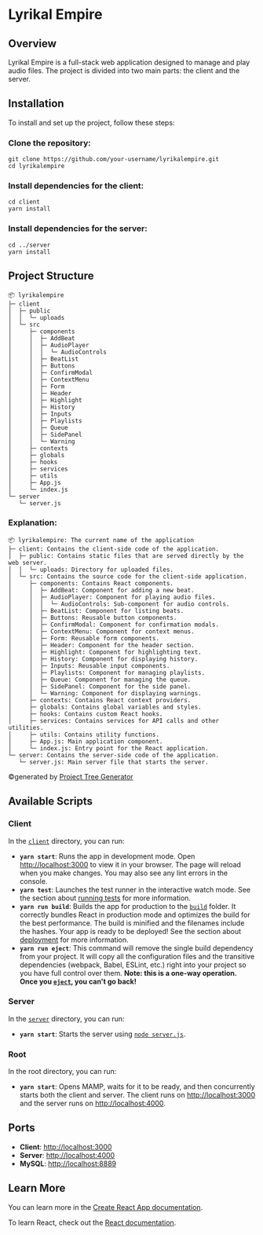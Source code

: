 # Lyrikal Empire

## Overview

Lyrikal Empire is a full-stack web application designed to manage and play audio files. The project is divided into two main parts: the client and the server.

## Installation

To install and set up the project, follow these steps:
### Clone the repository:
```
git clone https://github.com/your-username/lyrikalempire.git
cd lyrikalempire
```

### Install dependencies for the client:
```
cd client
yarn install
```

### Install dependencies for the server:
```
cd ../server
yarn install
```
## Project Structure

```
📦 lyrikalempire
├─ client
│  ├─ public
│  │  └─ uploads
│  └─ src
│     ├─ components
│     │  ├─ AddBeat
│     │  ├─ AudioPlayer
│     │  │  └─ AudioControls
│     │  ├─ BeatList
│     │  ├─ Buttons
│     │  ├─ ConfirmModal
│     │  ├─ ContextMenu
│     │  ├─ Form
│     │  ├─ Header
│     │  ├─ Highlight
│     │  ├─ History
│     │  ├─ Inputs
│     │  ├─ Playlists
│     │  ├─ Queue
│     │  ├─ SidePanel
│     │  └─ Warning
│     ├─ contexts
│     ├─ globals
│     ├─ hooks
│     ├─ services
│     ├─ utils
│     ├─ App.js
│     └─ index.js
└─ server
   └─ server.js
```

### Explanation:
```
📦 lyrikalempire: The current name of the application
├─ client: Contains the client-side code of the application.
│  ├─ public: Contains static files that are served directly by the web server.
│  │  └─ uploads: Directory for uploaded files.
│  └─ src: Contains the source code for the client-side application.
│     ├─ components: Contains React components.
│     │  ├─ AddBeat: Component for adding a new beat.
│     │  ├─ AudioPlayer: Component for playing audio files.
│     │  │  └─ AudioControls: Sub-component for audio controls.
│     │  ├─ BeatList: Component for listing beats.
│     │  ├─ Buttons: Reusable button components.
│     │  ├─ ConfirmModal: Component for confirmation modals.
│     │  ├─ ContextMenu: Component for context menus.
│     │  ├─ Form: Reusable form components.
│     │  ├─ Header: Component for the header section.
│     │  ├─ Highlight: Component for highlighting text.
│     │  ├─ History: Component for displaying history.
│     │  ├─ Inputs: Reusable input components.
│     │  ├─ Playlists: Component for managing playlists.
│     │  ├─ Queue: Component for managing the queue.
│     │  ├─ SidePanel: Component for the side panel.
│     │  └─ Warning: Component for displaying warnings.
│     ├─ contexts: Contains React context providers.
│     ├─ globals: Contains global variables and styles.
│     ├─ hooks: Contains custom React hooks.
│     ├─ services: Contains services for API calls and other utilities.
│     ├─ utils: Contains utility functions.
│     ├─ App.js: Main application component.
│     └─ index.js: Entry point for the React application.
└─ server: Contains the server-side code of the application.
   └─ server.js: Main server file that starts the server.
```
©generated by [Project Tree Generator](https://woochanleee.github.io/project-tree-generator)

## Available Scripts

### Client

In the [`client`](command:_github.copilot.openRelativePath?%5B%7B%22scheme%22%3A%22file%22%2C%22authority%22%3A%22%22%2C%22path%22%3A%22%2FUsers%2FDehayez%2FSites%2Flyrikalempire%2Fclient%22%2C%22query%22%3A%22%22%2C%22fragment%22%3A%22%22%7D%5D "/Users/Dehayez/Sites/lyrikalempire/client") directory, you can run:

- **`yarn start`**: Runs the app in development mode. Open [http://localhost:3000](http://localhost:3000) to view it in your browser. The page will reload when you make changes. You may also see any lint errors in the console.
- **`yarn test`**: Launches the test runner in the interactive watch mode. See the section about [running tests](https://facebook.github.io/create-react-app/docs/running-tests) for more information.
- **`yarn run build`**: Builds the app for production to the [`build`](command:_github.copilot.openSymbolFromReferences?%5B%22build%22%2C%5B%7B%22uri%22%3A%7B%22%24mid%22%3A1%2C%22fsPath%22%3A%22%2FUsers%2FDehayez%2FSites%2Flyrikalempire%2FREADME.md%22%2C%22external%22%3A%22file%3A%2F%2F%2FUsers%2FDehayez%2FSites%2Flyrikalempire%2FREADME.md%22%2C%22path%22%3A%22%2FUsers%2FDehayez%2FSites%2Flyrikalempire%2FREADME.md%22%2C%22scheme%22%3A%22file%22%7D%2C%22pos%22%3A%7B%22line%22%3A17%2C%22character%22%3A14%7D%7D%5D%5D "Go to definition") folder. It correctly bundles React in production mode and optimizes the build for the best performance. The build is minified and the filenames include the hashes. Your app is ready to be deployed! See the section about [deployment](https://facebook.github.io/create-react-app/docs/deployment) for more information.
- **`yarn run eject`**: This command will remove the single build dependency from your project. It will copy all the configuration files and the transitive dependencies (webpack, Babel, ESLint, etc.) right into your project so you have full control over them. **Note: this is a one-way operation. Once you [`eject`](command:_github.copilot.openSymbolFromReferences?%5B%22eject%22%2C%5B%7B%22uri%22%3A%7B%22%24mid%22%3A1%2C%22fsPath%22%3A%22%2FUsers%2FDehayez%2FSites%2Flyrikalempire%2FREADME.md%22%2C%22external%22%3A%22file%3A%2F%2F%2FUsers%2FDehayez%2FSites%2Flyrikalempire%2FREADME.md%22%2C%22path%22%3A%22%2FUsers%2FDehayez%2FSites%2Flyrikalempire%2FREADME.md%22%2C%22scheme%22%3A%22file%22%7D%2C%22pos%22%3A%7B%22line%22%3A18%2C%22character%22%3A14%7D%7D%5D%5D "Go to definition"), you can't go back!**

### Server

In the [`server`](command:_github.copilot.openRelativePath?%5B%7B%22scheme%22%3A%22file%22%2C%22authority%22%3A%22%22%2C%22path%22%3A%22%2FUsers%2FDehayez%2FSites%2Flyrikalempire%2Fserver%22%2C%22query%22%3A%22%22%2C%22fragment%22%3A%22%22%7D%5D "/Users/Dehayez/Sites/lyrikalempire/server") directory, you can run:

- **`yarn start`**: Starts the server using [`node server.js`](command:_github.copilot.openSymbolFromReferences?%5B%22node%20server.js%22%2C%5B%7B%22uri%22%3A%7B%22%24mid%22%3A1%2C%22fsPath%22%3A%22%2FUsers%2FDehayez%2FSites%2Flyrikalempire%2FREADME.md%22%2C%22external%22%3A%22file%3A%2F%2F%2FUsers%2FDehayez%2FSites%2Flyrikalempire%2FREADME.md%22%2C%22path%22%3A%22%2FUsers%2FDehayez%2FSites%2Flyrikalempire%2FREADME.md%22%2C%22scheme%22%3A%22file%22%7D%2C%22pos%22%3A%7B%22line%22%3A4%2C%22character%22%3A151%7D%7D%5D%5D "Go to definition").

### Root

In the root directory, you can run:

- **`yarn start`**: Opens MAMP, waits for it to be ready, and then concurrently starts both the client and server. The client runs on [http://localhost:3000](http://localhost:3000) and the server runs on [http://localhost:4000](http://localhost:4000).

## Ports

- **Client**: [http://localhost:3000](http://localhost:3000)
- **Server**: [http://localhost:4000](http://localhost:4000)
- **MySQL**: [http://localhost:8889](http://localhost:8889)

## Learn More

You can learn more in the [Create React App documentation](https://facebook.github.io/create-react-app/docs/getting-started).

To learn React, check out the [React documentation](https://reactjs.org/).
